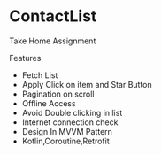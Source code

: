 # ContactList
Take Home Assignment

Features 
- Fetch List 
- Apply Click on item and Star Button
- Pagination on scroll
- Offline Access 
- Avoid Double clicking in list
- Internet connection check
- Design In MVVM Pattern
- Kotlin,Coroutine,Retrofit


